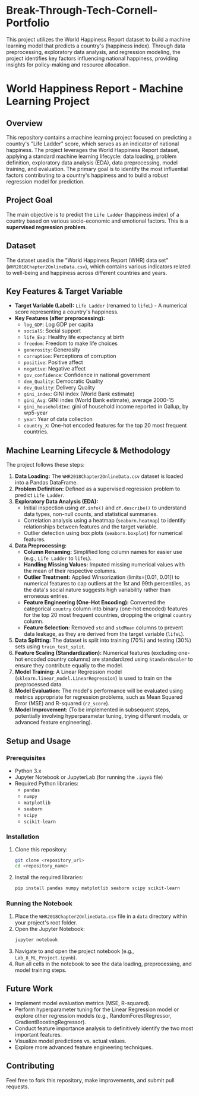 # Break-Through-Tech-Cornell-Portfolio
This project utilizes the World Happiness Report dataset to build a machine learning model that predicts a country's (happiness index). Through data preprocessing, exploratory data analysis, and regression modeling, the project identifies key factors influencing national happiness, providing insights for policy-making and resource allocation.
# World Happiness Report - Machine Learning Project

## Overview

This repository contains a machine learning project focused on predicting a country's "Life Ladder" score, which serves as an indicator of national happiness. The project leverages the World Happiness Report dataset, applying a standard machine learning lifecycle: data loading, problem definition, exploratory data analysis (EDA), data preprocessing, model training, and evaluation. The primary goal is to identify the most influential factors contributing to a country's happiness and to build a robust regression model for prediction.

## Project Goal

The main objective is to predict the `Life Ladder` (happiness index) of a country based on various socio-economic and emotional factors. This is a **supervised regression problem**.

## Dataset

The dataset used is the "World Happiness Report (WHR) data set" (`WHR2018Chapter2OnlineData.csv`), which contains various indicators related to well-being and happiness across different countries and years.

## Key Features & Target Variable

* **Target Variable (Label):** `Life Ladder` (renamed to `lifeL`) - A numerical score representing a country's happiness.
* **Key Features (after preprocessing):**
    * `log_GDP`: Log GDP per capita
    * `socialS`: Social support
    * `life_Exp`: Healthy life expectancy at birth
    * `freedom`: Freedom to make life choices
    * `generosity`: Generosity
    * `corruption`: Perceptions of corruption
    * `positive`: Positive affect
    * `negative`: Negative affect
    * `gov_confidence`: Confidence in national government
    * `dem_Quality`: Democratic Quality
    * `dev_Quality`: Delivery Quality
    * `gini_index`: GINI index (World Bank estimate)
    * `gini_Avg`: GINI index (World Bank estimate), average 2000-15
    * `gini_householdInc`: gini of household income reported in Gallup, by wp5-year
    * `year`: Year of data collection
    * `country_X`: One-hot encoded features for the top 20 most frequent countries.

## Machine Learning Lifecycle & Methodology

The project follows these steps:

1.  **Data Loading:** The `WHR2018Chapter2OnlineData.csv` dataset is loaded into a Pandas DataFrame.
2.  **Problem Definition:** Defined as a supervised regression problem to predict `Life Ladder`.
3.  **Exploratory Data Analysis (EDA):**
    * Initial inspection using `df.info()` and `df.describe()` to understand data types, non-null counts, and statistical summaries.
    * Correlation analysis using a heatmap (`seaborn.heatmap`) to identify relationships between features and the target variable.
    * Outlier detection using box plots (`seaborn.boxplot`) for numerical features.
4.  **Data Preprocessing:**
    * **Column Renaming:** Simplified long column names for easier use (e.g., `Life Ladder` to `lifeL`).
    * **Handling Missing Values:** Imputed missing numerical values with the mean of their respective columns.
    * **Outlier Treatment:** Applied Winsorization (limits=[0.01, 0.01]) to numerical features to cap outliers at the 1st and 99th percentiles, as the data's social nature suggests high variability rather than erroneous entries.
    * **Feature Engineering (One-Hot Encoding):** Converted the categorical `country` column into binary (one-hot encoded) features for the top 20 most frequent countries, dropping the original `country` column.
    * **Feature Selection:** Removed `std` and `stdMean` columns to prevent data leakage, as they are derived from the target variable (`lifeL`).
5.  **Data Splitting:** The dataset is split into training (70%) and testing (30%) sets using `train_test_split`.
6.  **Feature Scaling (Standardization):** Numerical features (excluding one-hot encoded country columns) are standardized using `StandardScaler` to ensure they contribute equally to the model.
7.  **Model Training:** A Linear Regression model (`sklearn.linear_model.LinearRegression`) is used to train on the preprocessed data.
8.  **Model Evaluation:** The model's performance will be evaluated using metrics appropriate for regression problems, such as Mean Squared Error (MSE) and R-squared (`r2_score`).
9.  **Model Improvement:** (To be implemented in subsequent steps, potentially involving hyperparameter tuning, trying different models, or advanced feature engineering).

## Setup and Usage

### Prerequisites

* Python 3.x
* Jupyter Notebook or JupyterLab (for running the `.ipynb` file)
* Required Python libraries:
    * `pandas`
    * `numpy`
    * `matplotlib`
    * `seaborn`
    * `scipy`
    * `scikit-learn`

### Installation

1.  Clone this repository:
    ```bash
    git clone <repository_url>
    cd <repository_name>
    ```
2.  Install the required libraries:
    ```bash
    pip install pandas numpy matplotlib seaborn scipy scikit-learn
    ```

### Running the Notebook

1.  Place the `WHR2018Chapter2OnlineData.csv` file in a `data` directory within your project's root folder.
2.  Open the Jupyter Notebook:
    ```bash
    jupyter notebook
    ```
3.  Navigate to and open the project notebook (e.g., `Lab_8_ML_Project.ipynb`).
4.  Run all cells in the notebook to see the data loading, preprocessing, and model training steps.

## Future Work

* Implement model evaluation metrics (MSE, R-squared).
* Perform hyperparameter tuning for the Linear Regression model or explore other regression models (e.g., RandomForestRegressor, GradientBoostingRegressor).
* Conduct feature importance analysis to definitively identify the two most important features.
* Visualize model predictions vs. actual values.
* Explore more advanced feature engineering techniques.

## Contributing

Feel free to fork this repository, make improvements, and submit pull requests.

